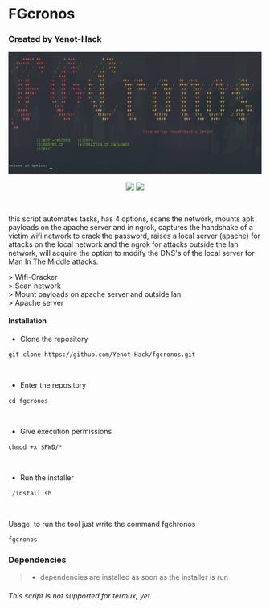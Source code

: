 # FGcronos
### Created by Yenot-Hack
<img src="src.png"> </br>
<p align="center">
<img src="https://img.shields.io/badge/Created%20by-Yenot-blue?style=for-the-badge&logo=github"> <img src="https://img.shields.io/badge/Version-1.1-green"> 
</p>
</br>
<p>this script automates tasks, has 4 options, scans the network, mounts apk payloads on the apache server and in ngrok,
 captures the handshake of a victim wifi network to crack the password, raises a local server (apache) for attacks on the local network
 and the ngrok for attacks outside the lan network, will acquire the option to modify the DNS's of the local server for Man In The Middle attacks.</p>
> Wifi-Cracker </br>
> Scan network </br>
> Mount payloads on apache server and outside lan </br>
> Apache server

#### Installation

- Clone the repository
```
git clone https://github.com/Yenot-Hack/fgcronos.git
```
</br>

- Enter the repository
```
cd fgcronos
```
</br>

- Give execution permissions
```
chmod +x $PWD/*
```
</br>

- Run the installer
```
./install.sh
```
</br>

Usage:
to run the tool just write the command fgchronos 
```
fgcronos
```

### Dependencies
>- dependencies are installed as soon as the installer is run 

###### This script is not supported for termux, yet
